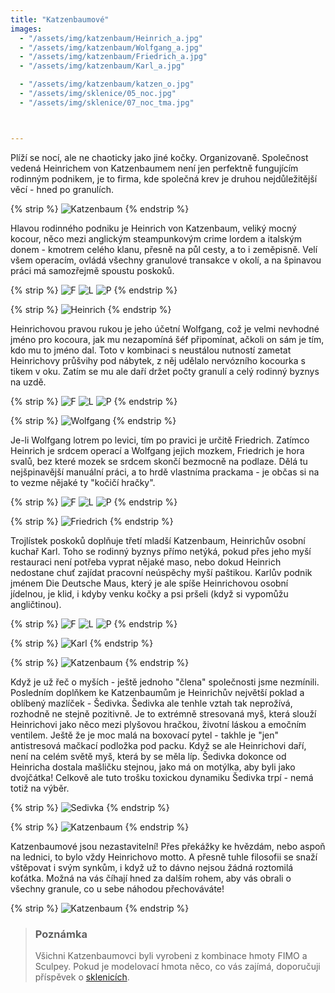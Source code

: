 ```yaml
---
title: "Katzenbaumové"
images:
  - "/assets/img/katzenbaum/Heinrich_a.jpg"
  - "/assets/img/katzenbaum/Wolfgang_a.jpg"
  - "/assets/img/katzenbaum/Friedrich_a.jpg"
  - "/assets/img/katzenbaum/Karl_a.jpg"

  - "/assets/img/katzenbaum/katzen_o.jpg"
  - "/assets/img/sklenice/05_noc.jpg"
  - "/assets/img/sklenice/07_noc_tma.jpg"



---
```

<!--begin_excerpt-->
Plíží se nocí, ale ne chaoticky jako jiné kočky. Organizovaně. Společnost vedená Heinrichem von Katzenbaumem není jen perfektně fungujícím rodinným podnikem, je to firma, kde společná krev je druhou nejdůležitější věcí - hned po granulích.
<!--end_excerpt-->

{% strip %}
![Katzenbaum](/assets/img/katzenbaum/katzen.jpg)
{% endstrip %}


Hlavou rodinného podniku je Heinrich von Katzenbaum, veliký mocný kocour, něco mezi anglickým steampunkovým crime lordem a italským donem - kmotrem celého klanu, přesně na půl cesty, a to i zeměpisně. Velí všem operacím, ovládá všechny granulové transakce v okolí, a na špinavou práci má samozřejmě spoustu poskoků. 

{% strip %}
![F](/assets/img/katzenbaum/H_01.jpg)
![L](/assets/img/katzenbaum/H_02.jpg)
![P](/assets/img/katzenbaum/H_03.jpg)
{% endstrip %}

{% strip %}
![Heinrich](/assets/img/katzenbaum/Heinrich.jpg)
{% endstrip %}

Heinrichovou pravou rukou je jeho účetní Wolfgang, což je velmi nevhodné jméno pro kocoura, jak mu nezapomíná šéf připomínat, ačkoli on sám je tím, kdo mu to jméno dal. Toto v kombinaci s neustálou nutností zametat Heinrichovy průšvihy pod nábytek, z něj udělalo nervózního kocourka s tikem v oku. Zatím se mu ale daří držet počty granulí a celý rodinný byznys na uzdě.  

{% strip %}
![F](/assets/img/katzenbaum/W_01.jpg)
![L](/assets/img/katzenbaum/W_02.jpg)
![P](/assets/img/katzenbaum/W_03.jpg)
{% endstrip %}

{% strip %}
![Wolfgang](/assets/img/katzenbaum/Wolfgang.jpg)
{% endstrip %}

Je-li Wolfgang lotrem po levici, tím po pravici je určitě Friedrich. Zatímco Heinrich je srdcem operací a Wolfgang jejich mozkem, Friedrich je hora svalů, bez které mozek se srdcem skončí bezmocně na podlaze. Dělá tu nejšpinavější manuální práci, a to hrdě vlastníma prackama - je občas si na to vezme nějaké ty "kočičí hračky". 

{% strip %}
![F](/assets/img/katzenbaum/F_01.jpg)
![L](/assets/img/katzenbaum/F_02.jpg)
![P](/assets/img/katzenbaum/F_03.jpg)
{% endstrip %}

{% strip %}
![Friedrich](/assets/img/katzenbaum/Friedrich.jpg)
{% endstrip %}

Trojlístek poskoků doplňuje třetí mladší Katzenbaum, Heinrichův osobní kuchař Karl. Toho se rodinný byznys přímo netýká, pokud přes jeho myší restauraci není potřeba vyprat nějaké maso, nebo dokud Heinrich nedostane chuť zajídat pracovní neúspěchy myší paštikou. Karlův podnik jménem Die Deutsche Maus, který je ale spíše Heinrichovou osobní jídelnou, je klid, i kdyby venku kočky a psi pršeli (když si vypomůžu angličtinou). 

{% strip %}
![F](/assets/img/katzenbaum/K_01.jpg)
![L](/assets/img/katzenbaum/K_02.jpg)
![P](/assets/img/katzenbaum/K_03.jpg)
{% endstrip %}

{% strip %}
![Karl](/assets/img/katzenbaum/Karl.jpg)
{% endstrip %}

{% strip %}
![Katzenbaum](/assets/img/katzenbaum/katzen_minions.jpg)
{% endstrip %}

Když je už řeč o myších - ještě jednoho "člena" společnosti jsme nezmínili. Posledním doplňkem ke Katzenbaumům je Heinrichův největší poklad a oblíbený mazlíček - Šedivka. Šedivka ale tenhle vztah tak neprožívá, rozhodně ne stejně pozitivně. Je to extrémně stresovaná myš, která slouží Heinrichovi jako něco mezi plyšovou hračkou, životní láskou a emočním ventilem. Ještě že je moc malá na boxovací pytel - takhle je "jen" antistresová mačkací podložka pod packu. Když se ale Heinrichovi daří, není na celém světě myš, která by se měla líp. Šedivka dokonce od Heinricha dostala mašličku stejnou, jako má on motýlka, aby byli jako dvojčátka! 
Celkově ale tuto trošku toxickou dynamiku Šedivka trpí - nemá totiž na výběr. 

{% strip %}
![Sedivka](/assets/img/katzenbaum/Sedivka.jpg)
{% endstrip %}

{% strip %}
![Katzenbaum](/assets/img/katzenbaum/katzen_l.jpg)
{% endstrip %}

Katzenbaumové jsou nezastavitelní! Přes překážky ke hvězdám, nebo aspoň na lednici, to bylo vždy Heinrichovo motto. A přesně tuhle filosofii se snaží vštěpovat i svým synkům, i když už to dávno nejsou žádná roztomilá koťátka. Možná na vás číhají hned za dalším rohem, aby vás obrali o všechny granule, co u sebe náhodou přechováváte! 

{% strip %}
![Katzenbaum](/assets/img/katzenbaum/katzen_d.jpg)
{% endstrip %}

> ### Poznámka
> Všichni Katzenbaumovci byli vyrobeni z kombinace hmoty FIMO a Sculpey. Pokud je modelovací hmota něco, co vás zajímá, doporučuji příspěvek o [sklenicích](https://matcha1309.github.io/Sklenice/).
